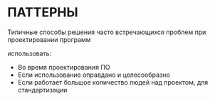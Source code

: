 # ПАТТЕРНЫ

Типичные способы решения часто встречающихся проблем при проектировании программ

использовать:

- Во время проектирования ПО
- Если использование оправдано и целесообразно
- Если работает большое количество людей над проектом, для стандартизации

